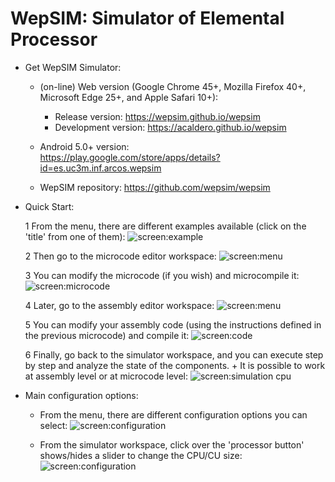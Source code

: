 # WepSIM: Simulator of Elemental Processor 

+ Get WepSIM Simulator:

   * (on-line) Web version (Google Chrome 45+, Mozilla Firefox 40+, Microsoft Edge 25+, and Apple Safari 10+): <br/>
     * Release version: https://wepsim.github.io/wepsim
     * Development version: https://acaldero.github.io/wepsim

   * Android 5.0+ version: <br/> 
https://play.google.com/store/apps/details?id=es.uc3m.inf.arcos.wepsim

   * WepSIM repository: https://github.com/wepsim/wepsim

+ Quick Start:

   1 From the menu, there are different examples available (click on the 'title' from one of them):
     ![screen:example](https://raw.githubusercontent.com/wepsim/wepsim/master/help/simulator/simulator015.jpg)

   2 Then go to the microcode editor workspace: 
     ![screen:menu](https://raw.githubusercontent.com/wepsim/wepsim/master/help/simulator/firmware001.jpg)

   3 You can modify the microcode (if you wish) and microcompile it: 
     ![screen:microcode](https://raw.githubusercontent.com/wepsim/wepsim/master/help/simulator/firmware002.jpg)

   4 Later, go to the assembly editor workspace: 
     ![screen:menu](https://raw.githubusercontent.com/wepsim/wepsim/master/help/simulator/assembly002.jpg)

   5 You can modify your assembly code (using the instructions defined in the previous microcode) and compile it: 
     ![screen:code](https://raw.githubusercontent.com/wepsim/wepsim/master/help/simulator/assembly003.jpg)

   6 Finally, go back to the simulator workspace, and you can execute step by step and analyze the state of the components.
       + It is possible to work at assembly level or at microcode level: 
         ![screen:simulation cpu](https://raw.githubusercontent.com/acaldero/wepsim/master/tutorials/welcome/simulation_xinstruction.gif)

+ Main configuration options:

   + From the menu, there are different configuration options you can select:
     ![screen:configuration](https://raw.githubusercontent.com/acaldero/wepsim/master/tutorials/welcome/config_usage.gif)

   + From the simulator workspace, click over the 'processor button' shows/hides a slider to change the CPU/CU size:
     ![screen:configuration](https://raw.githubusercontent.com/wepsim/wepsim/master/help/simulator/simulator013.jpg)


